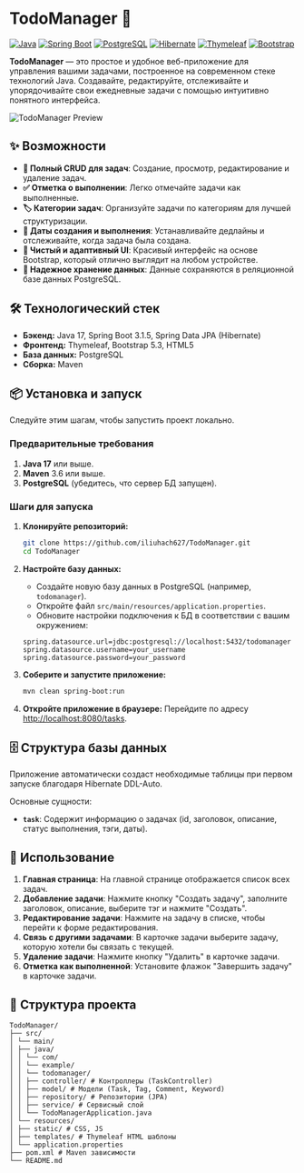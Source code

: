 # TodoManager 🚀

[![Java](https://img.shields.io/badge/Java-17-%23ED8B00?logo=openjdk)](https://openjdk.org/)
[![Spring Boot](https://img.shields.io/badge/Spring%20Boot-3.1.5-%236DB33F?logo=springboot)](https://spring.io/projects/spring-boot)
[![PostgreSQL](https://img.shields.io/badge/PostgreSQL-16-%23336791?logo=postgresql)](https://www.postgresql.org/)
[![Hibernate](https://img.shields.io/badge/Hibernate-6.3-%2359666C?logo=hibernate)](https://hibernate.org/)
[![Thymeleaf](https://img.shields.io/badge/Thymeleaf-3.1-%23005F0F?logo=thymeleaf)](https://www.thymeleaf.org/)
[![Bootstrap](https://img.shields.io/badge/Bootstrap-5.3-%237952B3?logo=bootstrap)](https://getbootstrap.com/)

**TodoManager** — это простое и удобное веб-приложение для управления вашими задачами, построенное на современном стеке технологий Java. Создавайте, редактируйте, отслеживайте и упорядочивайте свои ежедневные задачи с помощью интуитивно понятного интерфейса.

![TodoManager Preview](https://i.imgur.com/riGiWux.png)

## ✨ Возможности

*   **📝 Полный CRUD для задач**: Создание, просмотр, редактирование и удаление задач.
*   **✅ Отметка о выполнении**: Легко отмечайте задачи как выполненные.
*   **🏷️ Категории задач**: Организуйте задачи по категориям для лучшей структуризации.
*   **📅 Даты создания и выполнения**: Устанавливайте дедлайны и отслеживайте, когда задача была создана.
*   **🎨 Чистый и адаптивный UI**: Красивый интерфейс на основе Bootstrap, который отлично выглядит на любом устройстве.
*   **💾 Надежное хранение данных**: Данные сохраняются в реляционной базе данных PostgreSQL.

## 🛠️ Технологический стек

*   **Бэкенд:** Java 17, Spring Boot 3.1.5, Spring Data JPA (Hibernate)
*   **Фронтенд:** Thymeleaf, Bootstrap 5.3, HTML5
*   **База данных:** PostgreSQL
*   **Сборка:** Maven

## 📦 Установка и запуск

Следуйте этим шагам, чтобы запустить проект локально.

### Предварительные требования

1.  **Java 17** или выше.
2.  **Maven** 3.6 или выше.
3.  **PostgreSQL** (убедитесь, что сервер БД запущен).

### Шаги для запуска

1.  **Клонируйте репозиторий:**
    ```bash
    git clone https://github.com/iliuhach627/TodoManager.git
    cd TodoManager
    ```

2.  **Настройте базу данных:**
    *   Создайте новую базу данных в PostgreSQL (например, `todomanager`).
    *   Откройте файл `src/main/resources/application.properties`.
    *   Обновите настройки подключения к БД в соответствии с вашим окружением:
    ```properties
    spring.datasource.url=jdbc:postgresql://localhost:5432/todomanager
    spring.datasource.username=your_username
    spring.datasource.password=your_password
    ```

3.  **Соберите и запустите приложение:**
    ```bash
    mvn clean spring-boot:run
    ```

4.  **Откройте приложение в браузере:**
    Перейдите по адресу [http://localhost:8080/tasks](http://localhost:8080/tasks).

## 🗄️ Структура базы данных

Приложение автоматически создаст необходимые таблицы при первом запуске благодаря Hibernate DDL-Auto.

Основные сущности:
*   **`task`**: Содержит информацию о задачах (id, заголовок, описание, статус выполнения, тэги, даты).

## 🚀 Использование

1.  **Главная страница**: На главной странице отображается список всех задач.
2.  **Добавление задачи**: Нажмите кнопку "Создать задачу", заполните заголовок, описание, выберите тэг и нажмите "Создать".
3.  **Редактирование задачи**: Нажмите на задачу в списке, чтобы перейти к форме редактирования.
4.  **Связь с другими задачами**: В карточке задачи выберите задачу, которую хотели бы связать с текущей. 
5.  **Удаление задачи**: Нажмите кнопку "Удалить" в карточке задачи.
6.  **Отметка как выполненной**: Установите флажок "Завершить задачу" в карточке задачи.

## 📁 Структура проекта

```
TodoManager/
├── src/
│ └── main/
│ ├── java/
│ │ └── com/
│ │ └── example/
│ │ └── todomanager/
│ │ ├── controller/ # Контроллеры (TaskController)
│ │ ├── model/ # Модели (Task, Tag, Comment, Keyword)
│ │ ├── repository/ # Репозитории (JPA)
│ │ ├── service/ # Сервисный слой
│ │ └── TodoManagerApplication.java
│ └── resources/
│ ├── static/ # CSS, JS
│ ├── templates/ # Thymeleaf HTML шаблоны
│ └── application.properties
├── pom.xml # Maven зависимости
└── README.md
```
